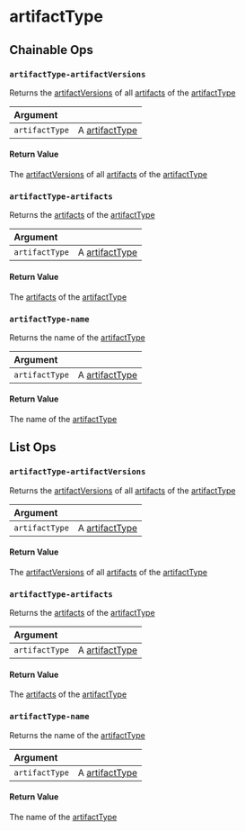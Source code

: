 # artifactType

## Chainable Ops
<h3 id="artifactType-artifactVersions"><code>artifactType-artifactVersions</code></h3>

Returns the [artifactVersions](https://docs.wandb.ai/ref/weave/types/artifact-version) of all [artifacts](https://docs.wandb.ai/ref/weave/types/artifact) of the [artifactType](https://docs.wandb.ai/ref/weave/types/artifact-type)

| Argument |  | 
| :--- | :--- |
| `artifactType` | A [artifactType](https://docs.wandb.ai/ref/weave/types/artifact-type) |

#### Return Value
The [artifactVersions](https://docs.wandb.ai/ref/weave/types/artifact-version) of all [artifacts](https://docs.wandb.ai/ref/weave/types/artifact) of the [artifactType](https://docs.wandb.ai/ref/weave/types/artifact-type)

<h3 id="artifactType-artifacts"><code>artifactType-artifacts</code></h3>

Returns the [artifacts](https://docs.wandb.ai/ref/weave/types/artifact) of the [artifactType](https://docs.wandb.ai/ref/weave/types/artifact-type)

| Argument |  | 
| :--- | :--- |
| `artifactType` | A [artifactType](https://docs.wandb.ai/ref/weave/types/artifact-type) |

#### Return Value
The [artifacts](https://docs.wandb.ai/ref/weave/types/artifact) of the [artifactType](https://docs.wandb.ai/ref/weave/types/artifact-type)

<h3 id="artifactType-name"><code>artifactType-name</code></h3>

Returns the name of the [artifactType](https://docs.wandb.ai/ref/weave/types/artifact-type)

| Argument |  | 
| :--- | :--- |
| `artifactType` | A [artifactType](https://docs.wandb.ai/ref/weave/types/artifact-type) |

#### Return Value
The name of the [artifactType](https://docs.wandb.ai/ref/weave/types/artifact-type)


## List Ops
<h3 id="artifactType-artifactVersions"><code>artifactType-artifactVersions</code></h3>

Returns the [artifactVersions](https://docs.wandb.ai/ref/weave/types/artifact-version) of all [artifacts](https://docs.wandb.ai/ref/weave/types/artifact) of the [artifactType](https://docs.wandb.ai/ref/weave/types/artifact-type)

| Argument |  | 
| :--- | :--- |
| `artifactType` | A [artifactType](https://docs.wandb.ai/ref/weave/types/artifact-type) |

#### Return Value
The [artifactVersions](https://docs.wandb.ai/ref/weave/types/artifact-version) of all [artifacts](https://docs.wandb.ai/ref/weave/types/artifact) of the [artifactType](https://docs.wandb.ai/ref/weave/types/artifact-type)

<h3 id="artifactType-artifacts"><code>artifactType-artifacts</code></h3>

Returns the [artifacts](https://docs.wandb.ai/ref/weave/types/artifact) of the [artifactType](https://docs.wandb.ai/ref/weave/types/artifact-type)

| Argument |  | 
| :--- | :--- |
| `artifactType` | A [artifactType](https://docs.wandb.ai/ref/weave/types/artifact-type) |

#### Return Value
The [artifacts](https://docs.wandb.ai/ref/weave/types/artifact) of the [artifactType](https://docs.wandb.ai/ref/weave/types/artifact-type)

<h3 id="artifactType-name"><code>artifactType-name</code></h3>

Returns the name of the [artifactType](https://docs.wandb.ai/ref/weave/types/artifact-type)

| Argument |  | 
| :--- | :--- |
| `artifactType` | A [artifactType](https://docs.wandb.ai/ref/weave/types/artifact-type) |

#### Return Value
The name of the [artifactType](https://docs.wandb.ai/ref/weave/types/artifact-type)

